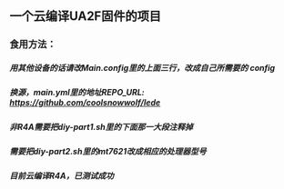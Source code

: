 
## 一个云编译UA2F固件的项目

### 食用方法：
##### 用其他设备的话请改Main.config里的上面三行，改成自己所需要的 config
##### 换源，main.yml里的地址REPO_URL: https://github.com/coolsnowwolf/lede
##### 非R4A需要把diy-part1.sh里的下面那一大段注释掉
##### 需要把diy-part2.sh里的mt7621改成相应的处理器型号
##### 目前云编译R4A，已测试成功
